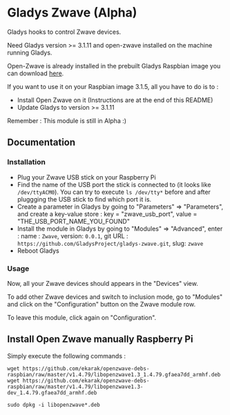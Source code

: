 # Gladys Zwave (Alpha)

Gladys hooks to control Zwave devices.

Need Gladys version >= 3.1.11 and open-zwave installed on the machine running Gladys.

Open-Zwave is already installed in the prebuilt Gladys Raspbian image you can download [here](https://sourceforge.net/projects/gladys/files/latest/download).

If you want to use it on your Raspbian image 3.1.5, all you have to do is to :
- Install Open Zwave on it (Instructions are at the end of this README)
- Update Gladys to version >= 3.1.11

Remember : This module is still in Alpha :)

## Documentation

### Installation

- Plug your Zwave USB stick on your Raspberry Pi
- Find the name of the USB port the stick is connected to (it looks like `/dev/ttyACM0`). 
You can try to execute `ls /dev/tty*` before and after pluggging the USB stick to find which port it is.
- Create a parameter in Gladys by going to "Parameters" => "Parameters", and create a key-value store : 
key = "zwave_usb_port", value = "THE_USB_PORT_NAME_YOU_FOUND"
- Install the module in Gladys by going to "Modules" => "Advanced", enter : 
name : `Zwave`, version: `0.0.1`, git URL : `https://github.com/GladysProject/gladys-zwave.git`, slug: `zwave`
- Reboot Gladys

### Usage

Now, all your Zwave devices should appears in the "Devices" view.

To add other Zwave devices and switch to inclusion mode, go to "Modules" 
and click on the "Configuration" button on the Zwave module row. 

To leave this module, click again on "Configuration".

## Install Open Zwave manually Raspberry Pi

Simply execute the following commands : 

```
wget https://github.com/ekarak/openzwave-debs-raspbian/raw/master/v1.4.79/libopenzwave1.3_1.4.79.gfaea7dd_armhf.deb
wget https://github.com/ekarak/openzwave-debs-raspbian/raw/master/v1.4.79/libopenzwave1.3-dev_1.4.79.gfaea7dd_armhf.deb

sudo dpkg -i libopenzwave*.deb
```

